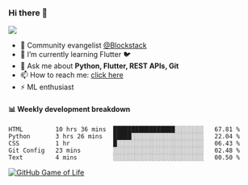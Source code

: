 ### Hi there 👋

<!--
**Aman-zishan/Aman-zishan** is a ✨ _special_ ✨ repository because its `README.md` (this file) appears on your GitHub profile.-->

![](https://github-readme-stats.vercel.app/api?username=Aman-zishan&count_private=true&theme=dark&show_icons=true)




- 🔭 Community evangelist [@Blockstack](https://www.blockstack.org/)
- 🌱 I’m currently learning Flutter :bird:
- 💬 Ask me about **Python, Flutter, REST APIs, Git**
- 📫 How to reach me: [click here](https://www.amanzishan.me)
- ⚡ ML enthusiast

#### :bar_chart: Weekly development breakdown

<!--START_SECTION:waka-->
```text
HTML         10 hrs 36 mins  █████████████████░░░░░░░░   67.81 % 
Python       3 hrs 26 mins   █████░░░░░░░░░░░░░░░░░░░░   22.04 % 
CSS          1 hr            █░░░░░░░░░░░░░░░░░░░░░░░░   06.43 % 
Git Config   23 mins         ░░░░░░░░░░░░░░░░░░░░░░░░░   02.48 % 
Text         4 mins          ░░░░░░░░░░░░░░░░░░░░░░░░░   00.50 %
```
<!--END_SECTION:waka-->

[![GitHub Game of Life](https://github4life.herokuapp.com/Aman-zishan.gif?z=6)](https://github.com/Aman-zishan)

